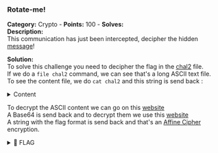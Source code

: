 ### Rotate-me!   
**Category:** Crypto - **Points:** 100 - **Solves:**    
**Description:**   
This communication has just been intercepted, decipher the hidden [message](./chal3/)!  

**Solution:**  
To solve this challenge you need to decipher the flag in the [chal2](./chal3/) file.  
If we do a `file chal2` command, we can see that's a long ASCII text file.  
To see the content file, we do `cat chal2` and this string is send back : 
<details><summary>Content</summary>
01010001 01010111 01111000 01111001 01100001 01010111 01100100 01101111 01100100 01000011 01110111 01100111 01010100 01101101 00111001 00110011 01001001 01000111 01011010 01110110 01100011 01101001 01000010 00110000 01100001 01000111 01010101 01100111 01011010 01101101 01101100 01110101 01011001 01010111 01110111 01100111 01100011 00110011 01010010 01101000 01011010 00110010 01010101 01110011 01001001 01000111 01000101 01100111 01100011 00110011 01010110 01101001 01100011 00110010 01101100 00110000 01100100 01010111 01000110 00110000 01100001 01010111 00111001 01110101 01001001 01000111 01001110 01110000 01100011 01000111 01101000 01101100 01100011 01101001 00110100 01100111 01010011 01000111 01010110 01111001 01011010 01010011 01000010 00110011 01011010 01010011 01000010 01111001 01011010 01011000 01000010 01110011 01011001 01010111 01001110 01101100 01011010 01000011 01000010 01101100 01100100 01101101 01010110 01111001 01100101 01010011 01000010 01101000 01100010 01001000 01000010 01101111 01011001 01010111 01001010 01101100 01100100 01000111 01101100 01101010 01001001 01000111 01001110 01101111 01011001 01011000 01001010 01101000 01011001 00110011 01010010 01101100 01100011 01101001 01000010 00110011 01100001 01011000 01010010 01101111 01001001 01000111 01000101 01100111 01011001 01010111 00110101 01110110 01100100 01000111 01101000 01101100 01100011 01101001 01000010 01101010 01100010 00110011 01001010 01111001 01011010 01011000 01001110 01110111 01100010 00110010 00110101 01101011 01011010 01010111 00110101 01101010 01011010 01010011 01000010 01101011 01100001 01010111 01011010 01101101 01011010 01011000 01001010 01110101 01011010 01011000 01010001 01100111 01011001 00110010 01101000 01101000 01100011 01101101 01000110 01101010 01100100 01000111 01010110 01111001 01001100 01101001 01000010 01000100 01011001 01010111 00110100 01100111 01100101 01010111 00111001 00110001 01001001 01000111 01011010 01110000 01100010 01101101 01010001 01100111 01100100 01000111 01101000 01101100 01001001 01000111 01011010 01110000 01100010 01101101 01000110 01110011 01001001 01000111 01011010 01110011 01011001 01010111 01100011 00101111 01001001 01000110 01110000 01110011 01100001 00110010 01010010 01110110 01100101 01001000 01000110 01110111 01001001 01010011 01000010 01010111 01100010 01001000 01001001 01100111 01011010 00110011 01001010 01110111 01100011 01010011 01000010 01101010 01011010 01101101 01110100 01101101 01100011 01000111 01010110 01101001 01011001 01010011 01000010 01111000 01011010 01010111 01011010 01110111 01001001 01001000 01101100 01101001 01011010 01000111 01011010 01110010 01100001 00110010 01001010 01110110 01001001 01001000 01110000 01110110 01100100 01101101 00110001 01111000 01100010 01000011 01000010 00110110 01011010 01011000 01101000 01110000 01100001 01010111 01001010 01110010 01011010 01000111 01001001 01110101 01001001 01000101 01010110 01101001 01100010 00110010 01001001 01100111 01011010 01101110 01000001 01100111 01100101 01000011 01000010 01101011 01011010 01101101 01001110 01111000 01001001 01000111 01001110 01110011 01100010 01111001 01000010 00110010 01100010 01001000 01001010 01110110 01001001 01000111 01010110 00110100 01100010 00110010 01000101 01100111 01100100 01000111 01111000 01110110 01100001 01000100 01101111 01100111 01010010 01010110 01101000 01100001 01010011 01000101 01000110 01011001 01010110 01101110 01110011 00110011 01011010 01010100 01010010 01111000 01100011 01000110 00111001 00110000 01011010 01010100 01010010 01111000 01011000 00110011 01010010 01101001 01011000 00110011 01101111 00110000 01001101 01010100 01000110 01100110 01010111 01101101 00111001 00110010 01100010 01010100 01100011 01110111 01100110 01010001 00111101 00111101
</details>

To decrypt the ASCII content we can go on this [website](https://www.dcode.fr/code-ascii)  
A Base64 is send back and to decrypt them we use this [website](https://www.base64decode.net/)  
A string with the flag format is send back and that's an [Affine Cipher](https://www.dcode.fr/chiffre-affine) encryption.  

<details><summary>🚩 FLAG</summary>  

```  
  HACKDAY{7h4ts_wh4t_we_c411_Cryp70}
```  
</details>
